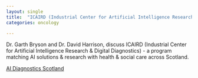 ```yaml
---
layout: single
title:  "ICAIRD (Industrial Center for Artificial Intelligence Research & Digital Diagnostics"
categories: oncology

---
```

Dr. Garth Bryson and Dr. David Harrison, discuss ICAIRD (Industrial Center for Artificial Intelligence Research & Digital Diagnostics) - a program matching AI solutions & research with health & social care across Scotland.
 
[AI Diagnostics Scotland](https://podcasts.apple.com/us/podcast/digital-pathology-today/id1540652428?i=1000555259732)